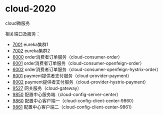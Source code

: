 # cloud-2020
cloud微服务

相关端口及服务：
* [7001](http://localhost:7001/) eureka集群1
* [7002](http://localhost:7002/) eureka集群2
* [6000](http://localhost:6000/) order消费者订单服务（cloud-consumer-order）
* [6001](http://localhost:6001/) order消费者订单服务（cloud-consumer-openfeign-order）
* [6002](http://localhost:6002/) order消费者订单服务（cloud-consumer-openfeign-hystrix-order）
* [8001](http://localhost:8001/) payment提供者支付服务（cloud-provider-payment）
* [8002](http://localhost:8002/) payment提供者支付服务（cloud-provider-hystrix-payment）
* [9527](http://localhost:9527/) 网关服务（cloud-gateway）
* [9850](http://localhost:9850/) 配置中心服务端（cloud-config-server-center）
* [9860](http://localhost:9860/) 配置中心客户端一（cloud-config-client-center-9860）
* [9861](http://localhost:9861/) 配置中心客户端二（cloud-config-client-center-9861）